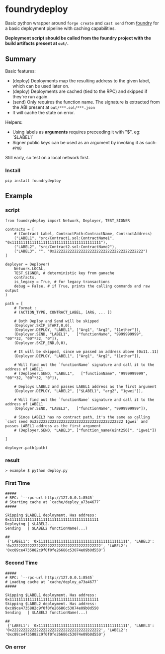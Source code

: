 # foundrydeploy

Basic python wrapper around `forge create` and `cast send` from [foundry](https://github.com/gakonst/foundry) for a basic deployment pipeline with caching capabilities.

**Deployment script should be called from the foundry project with the build artifacts present at `out/`.**

## Summary

Basic features:
* (deploy) Deployments map the resulting address to the given label, which can be used later on.
* (deploy) Deployments are cached (tied to the RPC) and skipped if they're run again. 
* (send) Only requires the function name. The signature is extracted from the ABI present at `out/***.sol/***.json`
* It will cache the state on error.

Helpers:
* Using labels as **arguments** requires preceeding it with "$". eg: `$LABEL1`
* Signer public keys can be used as an argument by invoking it as such: `#PUB`

Still early, so test on a local network first.

### Install

```
pip install foundrydeploy
```

## Example

### script
```
from foundrydeploy import Network, Deployer, TEST_SIGNER

contracts = [
    # (Contract Label, ContractPath:ContractName, ContractAddress)
    ("LABEL1", "src/Contract1.sol:ContractName1", "0x1111111111111111111111111111111111111111"),
    ("LABEL2", "src/Contract2.sol:ContractName2"),
    ("LABEL3", "", "0x2222222222222222222222222222222222222222")
]

deployer = Deployer(
    Network.LOCAL,
    TEST_SIGNER, # deterministic key from ganache
    contracts,
    is_legacy = True, # for legacy transactions
    debug = False, # if True, prints the calling commands and raw output
)

path = [
    # Format :
    # (ACTION_TYPE, CONTRACT_LABEL, [ARG, ... ])

    # Both Deploy and Send will be skipped
    (Deployer.SKIP_START,0,0),
    (Deployer.DEPLOY, "LABEL1", ["Arg1", "Arg2", "11ether"]),
    (Deployer.SEND, "LABEL1",   ["functionName", "9999999999", "00"*32, "00"*32, "0"]),
    (Deployer.SKIP_END,0,0),

    # It will be skipped, since we passed an address above (0x11..11)
    (Deployer.DEPLOY, "LABEL1", ["Arg1", "Arg2", "11ether"]),

    # Will find out the `functionName` signature and call it to the address of LABEL1
    # (Deployer.SEND, "LABEL1",   ["functionName", "9999999999", "00"*32, "00"*32, "0"]),

    # Deploys LABEL2 and passes LABEL1 address as the first argument
    (Deployer.DEPLOY, "LABEL2", ["$LABEL1", "arg2", "1gwei"]),
    
    # Will find out the `functionName` signature and call it to the address of LABEL1
    (Deployer.SEND, "LABEL2",   ["functionName", "9999999999"]),

    # Since LABEL3 has no contract path, it's the same as calling `cast send 0x2222222222222222222222222222222222222222 1gwei` and passes LABEL1 address as the first argument
    # (Deployer.SEND, "LABEL3", ["function_name(uint256)", "1gwei"])

]

deployer.path(path)
```
### result
```
> example $ python deploy.py
```

### First Time
```
#####
# RPC: `--rpc-url http://127.0.0.1:8545`
# Starting cache at `cache/deploy_a73a4677`
#####

Skipping $LABEL1 deployment. Has address: 0x1111111111111111111111111111111111111111
Deploying | $LABEL2...
Sending   | $LABEL2 functionName(...) 

##
 {'LABEL1': '0x1111111111111111111111111111111111111111', 'LABEL3': '0x2222222222222222222222222222222222222222', 'LABEL2': '0xc89ce4735882c9f0f0fe26686c53074e09b0d550'}
```

### Second Time
```
#####
# RPC: `--rpc-url http://127.0.0.1:8545`
# Loading cache at `cache/deploy_a73a4677`
#####

Skipping $LABEL1 deployment. Has address: 0x1111111111111111111111111111111111111111
Skipping $LABEL2 deployment. Has address: 0xc89ce4735882c9f0f0fe26686c53074e09b0d550
Sending   | $LABEL2 functionName(...) 

##
 {'LABEL1': '0x1111111111111111111111111111111111111111', 'LABEL3': '0x2222222222222222222222222222222222222222', 'LABEL2': '0xc89ce4735882c9f0f0fe26686c53074e09b0d550'}
```

### On error
